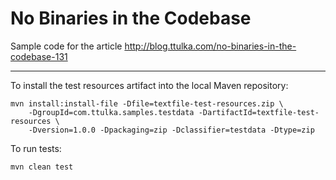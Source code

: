 # No Binaries in the Codebase

Sample code for the article http://blog.ttulka.com/no-binaries-in-the-codebase-131

---

To install the test resources artifact into the local Maven repository:
```
mvn install:install-file -Dfile=textfile-test-resources.zip \
    -DgroupId=com.ttulka.samples.testdata -DartifactId=textfile-test-resources \
    -Dversion=1.0.0 -Dpackaging=zip -Dclassifier=testdata -Dtype=zip
```

To run tests:
```
mvn clean test
``` 